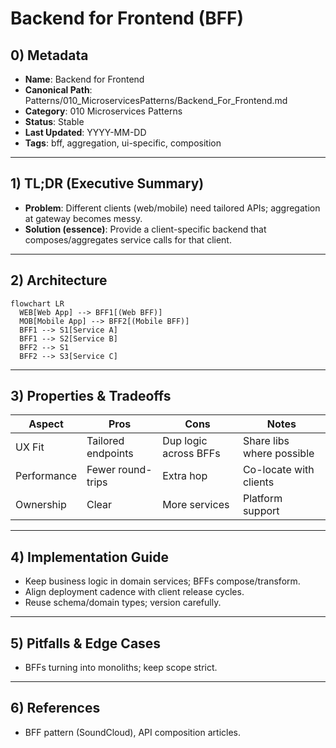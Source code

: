 # Backend for Frontend (BFF)

## 0) Metadata
- **Name**: Backend for Frontend
- **Canonical Path**: Patterns/010_MicroservicesPatterns/Backend_For_Frontend.md
- **Category**: 010 Microservices Patterns
- **Status**: Stable
- **Last Updated**: YYYY-MM-DD
- **Tags**: bff, aggregation, ui-specific, composition

---

## 1) TL;DR (Executive Summary)
- **Problem**: Different clients (web/mobile) need tailored APIs; aggregation at gateway becomes messy.
- **Solution (essence)**: Provide a client-specific backend that composes/aggregates service calls for that client.

---

## 2) Architecture
```mermaid
flowchart LR
  WEB[Web App] --> BFF1[(Web BFF)]
  MOB[Mobile App] --> BFF2[(Mobile BFF)]
  BFF1 --> S1[Service A]
  BFF1 --> S2[Service B]
  BFF2 --> S1
  BFF2 --> S3[Service C]
```

---

## 3) Properties & Tradeoffs
| Aspect | Pros | Cons | Notes |
|---|---|---|---|
| UX Fit | Tailored endpoints | Dup logic across BFFs | Share libs where possible |
| Performance | Fewer round-trips | Extra hop | Co-locate with clients |
| Ownership | Clear | More services | Platform support |

---

## 4) Implementation Guide
- Keep business logic in domain services; BFFs compose/transform.
- Align deployment cadence with client release cycles.
- Reuse schema/domain types; version carefully.

---

## 5) Pitfalls & Edge Cases
- BFFs turning into monoliths; keep scope strict.

---

## 6) References
- BFF pattern (SoundCloud), API composition articles.
